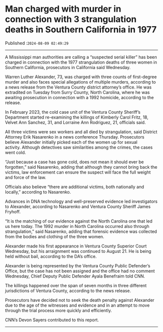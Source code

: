 # Man charged with murder in connection with 3 strangulation deaths in Southern California in 1977

Published :`2024-08-09 02:49:29`

---

A Mississippi man authorities are calling a “suspected serial killer” has been charged in connection with the 1977 strangulation deaths of three women in Southern California, prosecutors in California said Wednesday.

Warren Luther Alexander, 73, was charged with three counts of first-degree murder and also faces special allegations of multiple murders, according to a news release from the Ventura County district attorney’s office. He was extradited on Tuesday from Surry County, North Carolina, where he was awaiting prosecution in connection with a 1992 homicide, according to the release.

In February 2023, the cold case unit of the Ventura County Sheriff’s Department started re-examining the killings of Kimberly Carol Fritz, 18, Velvet Ann Sanchez, 31, and Lorraine Ann Rodriguez, 21, officials said.

All three victims were sex workers and all died by strangulation, said District Attorney Erik Nasarenko in a news conference Thursday. Prosecutors believe Alexander initially picked each of the women up for sexual activity. Although detectives saw similarities among the crimes, the cases went cold.

“Just because a case has gone cold, does not mean it should ever be forgotten,” said Nasarenko, adding that although they cannot bring back the victims, law enforcement can ensure the suspect will face the full weight and force of the law.

Officials also believe “there are additional victims, both nationally and locally,” according to Nasarenko.

Advances in DNA technology and well-preserved evidence led investigators to Alexander, according to Nasarenko and Ventura County Sheriff James Fryhoff.

“It is the matching of our evidence against the North Carolina one that led us here today. The 1992 murder in North Carolina occurred also through strangulation,” said Nasarenko, adding that forensic evidence was collected from the bodies and clothing of the three women.

Alexander made his first appearance in Ventura County Superior Court Wednesday, but his arraignment was continued to August 21. He is being held without bail, according to the DA’s office.

Alexander is being represented by the Ventura County Public Defender’s Office, but the case has not been assigned and the office had no comment Wednesday, Chief Deputy Public Defender Ayala Benefraim told CNN.

The killings happened over the span of seven months in three different jurisdictions of Ventura County, according to the news release.

Prosecutors have decided not to seek the death penalty against Alexander due to the age of the witnesses and evidence and in an attempt to move through the trial process more quickly and efficiently.

CNN’s Devon Sayers contributed to this report.

---

